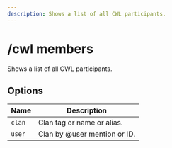 ```yaml
---
description: Shows a list of all CWL participants.
---
```


# /cwl members

Shows a list of all CWL participants.

## Options

| Name | Description |
|------|-------------|
| `clan` | Clan tag or name or alias. |
| `user` | Clan by @user mention or ID. |

